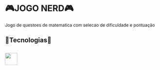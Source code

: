 # 🎮JOGO NERD🎮
<p>Jogo de questoes de matematica com selecao de dificuldade e pontuação</p>

<h2>🐍Tecnologias🐍<h2>
<img src="https://cdn.jsdelivr.net/gh/devicons/devicon@latest/icons/python/python-original-wordmark.svg" width="40" />
